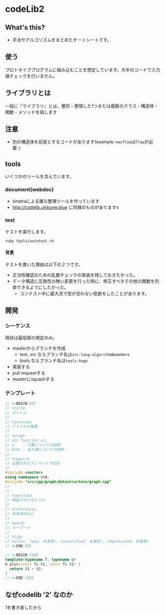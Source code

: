 
# codeLib2

## What's this?
- 手法やアルゴリズムをまとめたチートシートです。

## 使う
プロトタイププログラムに組み込むことを想定しています。大半のコードで入力値チェックを行いません。

## ライブラリとは
一般に『ライブラリ』とは、整形・整理した1つまたは複数のクラス・構造体・関数・メソッドを指します

## 注意
- 別の構造体を前提とするコードがあります(example: `maxflow`は`Flow`が必要．)

## tools

いくつかのツールを含んでいます。

### document(webdoc)

- sinatraによる雑な整理ツールを作っています
- http://codelib.ukibune.blue に同様のものがありますs

### test

テストを実行します。

```
ruby tools/autotest.rb
```

#### 背景

テストを書いた理由は以下の２つです。

- 正当性確認のための乱数チェックの実装を残しておきたかった。
- データ構造に互換性の無い変更を行った時に、修正すべきその他の関数を列挙できるようにしたかった。
  - コンテスト中に最大流で型が合わない悲劇をしたことがあります。


## 開発

### シーケンス

現状は最低限の規定のみ。

- masterからブランチを作成
  - test, src ならブランチ名は`src-lang-algorithmNameHere`
  - tools ならブランチ名は`tools-hoge`
- 実装する
- pull requestする
- masterにsquashする

### テンプレート

```cpp
// %=BEGIN DOC
// %title
// タイトル
// 
// %overview
// ファイルの概要．
//
// %usage
// int func(int x);
// x    : 引数についての説明
// @ret : 返り値についての説明
//
// %require
// 必要な別のスニペットや記述
// ```
#include <vector>
using namespace std;
#include "src/cpp/graph/datastructure/graph.cpp"
// ```
//
// %verified
// 検証されたかどうか．
// 
// %references
// 参考資料など．
// 
// %words
// キーワード
// 
// %tags
// nolint, (wip: 未実装), (unverified: 未検証), (deprecated: 非推奨)
// %=END DOC

// %=BEGIN CODE
template<typename T, typename U>
U plus(const T& t1, const T& t2) {
  return t1 + t2;
}
// %=END CODE
```

## なぜcodelib '2' なのか

1を書き直したから

